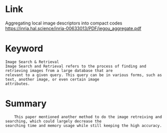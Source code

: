 Link
===============
<p>

Aggregating local image descriptors into compact codes
https://inria.hal.science/inria-00633013/PDF/jegou_aggregate.pdf

</p>

Keyword
===============

    Image Search & Retrieval
    Image Search and Retrieval refers to the process of finding and retrieving images from a large database that are
    relevant to a given query. This query can be in various forms, such as text, another image, or even certain image
    attributes.

Summary
===============

        This paper mentioned another method to do the image retreiving and searching, which could largely decrease the
    searching time and memory usage while still keeping the high accuracy. 
        
